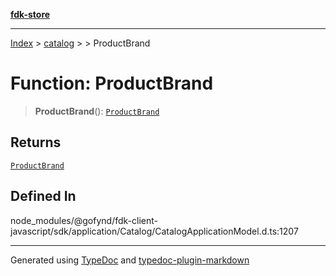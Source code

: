 [**fdk-store**](../../../README.md)
***

[Index](../../../API.md) > [catalog](../../README.md) > [<internal>](../README.md) > ProductBrand

# Function: ProductBrand

> **ProductBrand**(): [`ProductBrand`](../type-aliases/type-alias.ProductBrand.md)

## Returns

[`ProductBrand`](../type-aliases/type-alias.ProductBrand.md)

## Defined In

node\_modules/@gofynd/fdk-client-javascript/sdk/application/Catalog/CatalogApplicationModel.d.ts:1207

***
Generated using [TypeDoc](https://typedoc.org/) and [typedoc-plugin-markdown](https://www.npmjs.com/package/typedoc-plugin-markdown)
